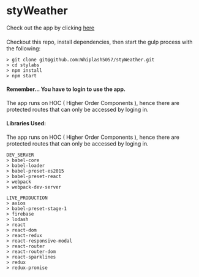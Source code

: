 # styWeather

Check out the app by clicking [here](https://styweather.herokuapp.com/)

#### 
Checkout this repo, install dependencies, then start the gulp process with the following:

```
> git clone git@github.com:Whiplash5057/styWeather.git
> cd stylabs
> npm install
> npm start
```

#### Remember... You have to login to use the app.
The app runs on HOC ( Higher Order Components ), hence there are protected routes that can only be accessed by loging in.

#### Libraries Used:
The app runs on HOC ( Higher Order Components ), hence there are protected routes that can only be accessed by loging in.

```
DEV_SERVER
> babel-core
> babel-loader
> babel-preset-es2015
> babel-preset-react
> webpack
> webpack-dev-server

LIVE_PRODUCTION
> axios
> babel-preset-stage-1
> firebase
> lodash
> react
> react-dom
> react-redux
> react-responsive-modal
> react-router
> react-router-dom
> react-sparklines
> redux
> redux-promise
```